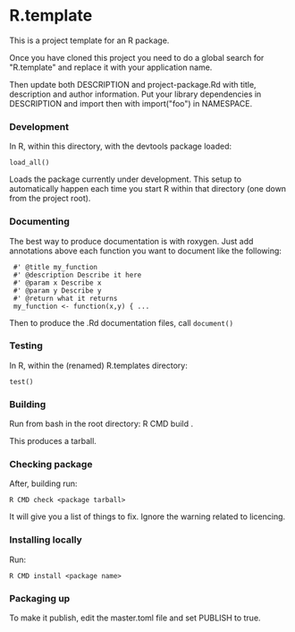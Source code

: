 # R.template

This is a project template for an R package.

Once you have cloned this project you need to do a global search for "R.template" and replace it with your application name.

Then update both DESCRIPTION and project-package.Rd with title, description and author information. Put your library dependencies in DESCRIPTION and import then with import("foo") in NAMESPACE.

### Development

In R, within this directory, with the devtools package loaded:

    load_all()

Loads the package currently under development. This setup to automatically happen each time you start R within that directory (one down from the project root).

### Documenting

The best way to produce documentation is with roxygen. Just add annotations above each function you want to document like the following:

```
 #' @title my_function
 #' @description Describe it here
 #' @param x Describe x
 #' @param y Describe y
 #' @return what it returns
 my_function <- function(x,y) { ...
```

Then to produce the .Rd documentation files, call `document()`

### Testing
In R, within the (renamed) R.templates directory:

    test()

### Building

Run from bash in the root directory:
    R CMD build .

This produces a tarball.

### Checking package

After, building run:

    R CMD check <package tarball>

It will give you a list of things to fix. Ignore the warning related to licencing.

### Installing locally

Run:

    R CMD install <package name>

### Packaging up

To make it publish, edit the master.toml file and set PUBLISH to true.
